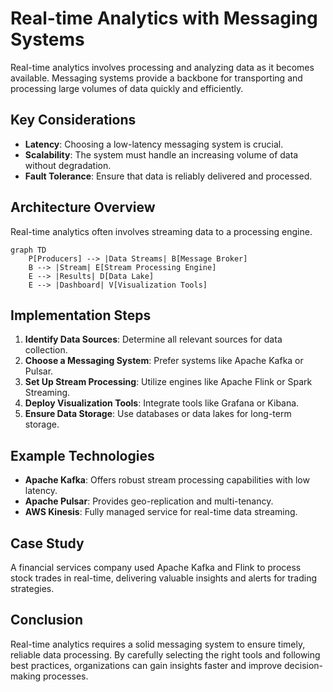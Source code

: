 # Real-time Analytics with Messaging Systems

Real-time analytics involves processing and analyzing data as it becomes available. Messaging systems provide a backbone for transporting and processing large volumes of data quickly and efficiently.

## Key Considerations

- **Latency**: Choosing a low-latency messaging system is crucial.
- **Scalability**: The system must handle an increasing volume of data without degradation.
- **Fault Tolerance**: Ensure that data is reliably delivered and processed.

## Architecture Overview

Real-time analytics often involves streaming data to a processing engine.

```mermaid
graph TD
    P[Producers] --> |Data Streams| B[Message Broker]
    B --> |Stream| E[Stream Processing Engine]
    E --> |Results| D[Data Lake]
    E --> |Dashboard| V[Visualization Tools]
```

## Implementation Steps

1. **Identify Data Sources**: Determine all relevant sources for data collection.
2. **Choose a Messaging System**: Prefer systems like Apache Kafka or Pulsar.
3. **Set Up Stream Processing**: Utilize engines like Apache Flink or Spark Streaming.
4. **Deploy Visualization Tools**: Integrate tools like Grafana or Kibana.
5. **Ensure Data Storage**: Use databases or data lakes for long-term storage.

## Example Technologies

- **Apache Kafka**: Offers robust stream processing capabilities with low latency.
- **Apache Pulsar**: Provides geo-replication and multi-tenancy.
- **AWS Kinesis**: Fully managed service for real-time data streaming.

## Case Study

A financial services company used Apache Kafka and Flink to process stock trades in real-time, delivering valuable insights and alerts for trading strategies.

## Conclusion

Real-time analytics requires a solid messaging system to ensure timely, reliable data processing. By carefully selecting the right tools and following best practices, organizations can gain insights faster and improve decision-making processes.

